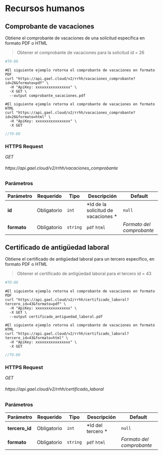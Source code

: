 # Recursos humanos

## Comprobante de vacaciones

Obtiene el comprobante de vacaciones de una solicitud específica en formato PDF o HTML

> Obtener el comprobante de vacaciones para la solicitud id = 26

```python
#TO-DO
```

```shell
#El siguiente ejemplo retorna el comprobante de vacaciones en formato PDF
curl "https://api.gael.cloud/v2/rrhh/vacaciones_comprobante?id=26&formato=pdf" \
  -H "ApiKey: xxxxxxxxxxxxxxxx" \
  -X GET \
  --output comprobante_vacaciones.pdf

#El siguiente ejemplo retorna el comprobante de vacaciones en formato HTML
curl "https://api.gael.cloud/v2/rrhh/vacaciones_comprobante?id=26&formato=html" \
  -H "ApiKey: xxxxxxxxxxxxxxxx" \
  -X GET
```

```javascript
//TO-DO
```

### HTTPS Request

<aside class="api-endpoint">
    <div class="endpoint-data">
        <i class="label label-get">GET</i>
        <h6>https://api.gael.cloud/v2/rrhh/vacaciones_comprobante</h6>
    </div>
</aside>

### Parámetros

Parámetro | Requerido | Tipo | Descripción | Default
--------- | ------- | ----------- | ----------- | ----------- 
<b>id</b> | Obligatorio | `int` | *Id de la solicitud de vacaciones * | `null`
<b>formato</b> | Obligatorio | `string` | `pdf` `html` | *Formato del comprobante* | `null`

## Certificado de antigüedad laboral

Obtiene el certificado de antigüedad laboral para un tercero específico, en formato PDF o HTML

> Obtener el certificado de antigüedad laboral para el tercero id = 43

```python
#TO-DO
```

```shell
#El siguiente ejemplo retorna el comprobante de vacaciones en formato PDF
curl "https://api.gael.cloud/v2/rrhh/certificado_laboral?tercero_id=43&formato=pdf" \
  -H "ApiKey: xxxxxxxxxxxxxxxx" \
  -X GET \
  --output certificado_antiguedad_laboral.pdf

#El siguiente ejemplo retorna el comprobante de vacaciones en formato HTML
curl "https://api.gael.cloud/v2/rrhh/certificado_laboral?tercero_id=43&formato=html" \
  -H "ApiKey: xxxxxxxxxxxxxxxx" \
  -X GET
```

```javascript
//TO-DO
```

### HTTPS Request

<aside class="api-endpoint">
    <div class="endpoint-data">
        <i class="label label-get">GET</i>
        <h6>https://api.gael.cloud/v2/rrhh/certificado_laboral</h6>
    </div>
</aside>

### Parámetros

Parámetro | Requerido | Tipo | Descripción | Default
--------- | ------- | ----------- | ----------- | ----------- 
<b>tercero_id</b> | Obligatorio | `int` | *Id del tercero * | `null`
<b>formato</b> | Obligatorio | `string` | `pdf` `html` | *Formato del comprobante* | `null`
